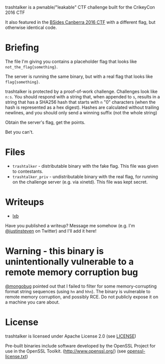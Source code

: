 trashtalker is a pwnable/"leakable" CTF challenge built for the CrikeyCon 2016 CTF

It also featured in the [BSides Canberra 2016 CTF](https://github.com/IonizeCbr/BSidesCTF) with a different flag, but otherwise identical code.

# Briefing

The file I'm giving you contains a placeholder flag that looks like `not_the_flag{something}`.

The server is running the same binary, but with a real flag that looks like `flag{something}`.

trashtalker is protected by a proof-of-work challenge. Challenges look like `n:s`. You should respond with a string that, when appended to `s`, results in a string that has a SHA256 hash that starts with `n` "0" characters (when the hash is represented as a hex digest). Hashes are calculated without trailing newlines, and you should only send a winning suffix (not the whole string)

Obtain the server's flag, get the points.

Bet you can't.

# Files

* `trashtalker` - distributable binary with the fake flag. This file was given to contestants.
* `trashtalker_priv` - undistributable binary with the real flag, for running on the challenge server (e.g. via xinetd). This file was kept secret.

# Writeups

* [lxb](https://github.com/0x6c7862/ctf-writeups/blob/master/trashtalker.md)

Have you published a writeup? Message me somehow (e.g. I'm [@justinsteven](https://twitter.com/justinsteven) on Twitter) and I'll add it here!

# Warning - this binary is unintentionally vulnerable to a remote memory corruption bug

[@mongobug](https://twitter.com/mongobug) pointed out that I failed to filter for some memory-corrupting format string sequences (using `hn` and `hhn`). The binary is vulnerable to remote memory corruption, and possibly RCE. Do not publicly expose it on a machine you care about.

# License

trashtalker is licensed under Apache License 2.0 (see [LICENSE](LICENSE))

Pre-built binaries include software developed by the OpenSSL Project for use in the OpenSSL Toolkit. (http://www.openssl.org/) (see [openssl-license.txt](openssl-license.txt))
